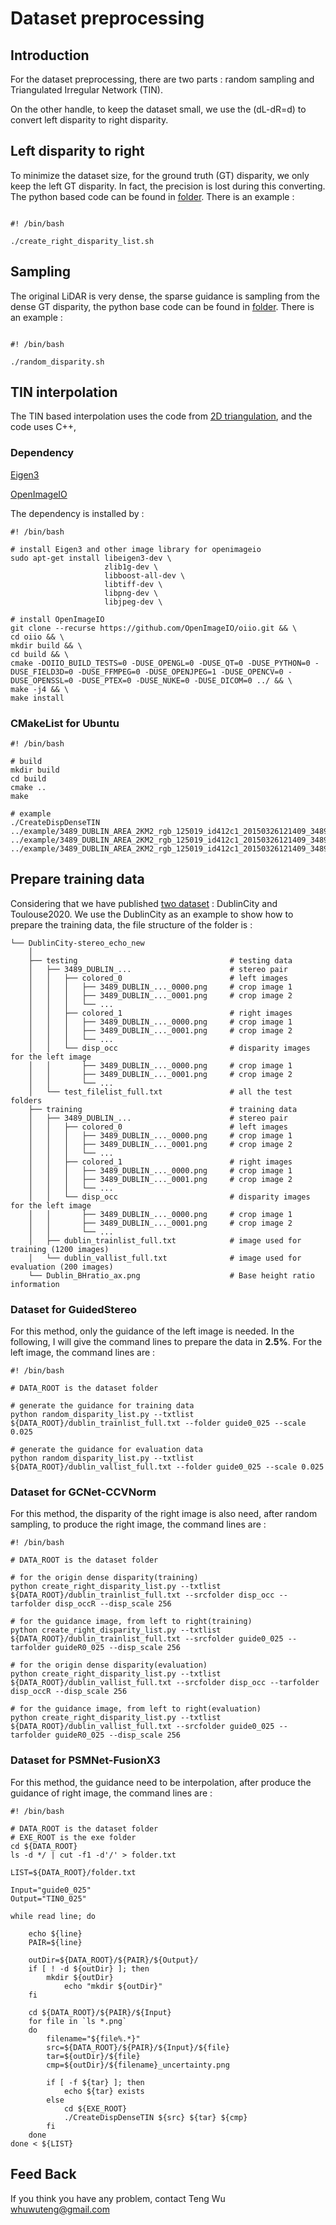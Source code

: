 # Dataset preprocessing

## Introduction

For the dataset preprocessing, there are two parts : random sampling and Triangulated Irregular Network (TIN).

On the other handle, to keep the dataset small, we use the (dL-dR=d) to convert left disparity to right disparity.

## Left disparity to right

To minimize the dataset size,  for the ground truth (GT) disparity, we only keep the left GT disparity. In fact, the precision is lost during this converting. The python based code can be found in [folder](Left_right_disparity). There is an example :

```

#! /bin/bash

./create_right_disparity_list.sh

```

## Sampling

The original LiDAR is very dense, the sparse guidance is sampling from the dense GT disparity, the python base code can be found in [folder](Random_sampling). There is an example :

```

#! /bin/bash

./random_disparity.sh

```

## TIN interpolation

The TIN based interpolation uses the code from [2D triangulation](https://www.cs.cmu.edu/~quake/triangle.html), and the code uses C++, 

### Dependency

[Eigen3](https://eigen.tuxfamily.org/index.php?title=Main_Page)

[OpenImageIO](https://sites.google.com/site/openimageio/home) 

The dependency is installed by :

``` shell
#! /bin/bash

# install Eigen3 and other image library for openimageio
sudo apt-get install libeigen3-dev \
                     zlib1g-dev \
                     libboost-all-dev \
                     libtiff-dev \
                     libpng-dev \
                     libjpeg-dev \
                     
# install OpenImageIO
git clone --recurse https://github.com/OpenImageIO/oiio.git && \
cd oiio && \
mkdir build && \
cd build && \
cmake -DOIIO_BUILD_TESTS=0 -DUSE_OPENGL=0 -DUSE_QT=0 -DUSE_PYTHON=0 -DUSE_FIELD3D=0 -DUSE_FFMPEG=0 -DUSE_OPENJPEG=1 -DUSE_OPENCV=0 -DUSE_OPENSSL=0 -DUSE_PTEX=0 -DUSE_NUKE=0 -DUSE_DICOM=0 ../ && \
make -j4 && \
make install
```


### CMakeList for Ubuntu

``` shell
#! /bin/bash

# build
mkdir build
cd build
cmake ..
make

# example
./CreateDispDenseTIN ../example/3489_DUBLIN_AREA_2KM2_rgb_125019_id412c1_20150326121409_3489_DUBLIN_AREA_2KM2_rgb_128080_id728c1_20150326151319_0004_left_01.png  ../example/3489_DUBLIN_AREA_2KM2_rgb_125019_id412c1_20150326121409_3489_DUBLIN_AREA_2KM2_rgb_128080_id728c1_20150326151319_0004_left_01_tin.png ../example/3489_DUBLIN_AREA_2KM2_rgb_125019_id412c1_20150326121409_3489_DUBLIN_AREA_2KM2_rgb_128080_id728c1_20150326151319_0004_left_01_conf.png
```

## Prepare training data

Considering that we have published [two dataset](https://zenodo.org/record/8200023) :  DublinCity and Toulouse2020. We use the DublinCity as an example to show how to prepare the training data, the file structure of the folder is :

````
└── DublinCity-stereo_echo_new
    │
    ├── testing                                  # testing data
    │   ├── 3489_DUBLIN_...                      # stereo pair
    │   │   ├── colored_0                        # left images
    │   │   │   ├── 3489_DUBLIN_..._0000.png     # crop image 1
    │   │   │   ├── 3489_DUBLIN_..._0001.png     # crop image 2
    │   │   │   └── ...
    │   │   ├── colored_1                        # right images
    │   │   │   ├── 3489_DUBLIN_..._0000.png     # crop image 1
    │   │   │   ├── 3489_DUBLIN_..._0001.png     # crop image 2
    │   │   │   └── ...
    │   │   └── disp_occ                         # disparity images for the left image
    │   │       ├── 3489_DUBLIN_..._0000.png     # crop image 1
    │   │       ├── 3489_DUBLIN_..._0001.png     # crop image 2
    │   │       └── ...
    │   └── test_filelist_full.txt               # all the test folders
    ├── training                                 # training data
    │   ├── 3489_DUBLIN_...                      # stereo pair
    │   │   ├── colored_0                        # left images
    │   │   │   ├── 3489_DUBLIN_..._0000.png     # crop image 1
    │   │   │   ├── 3489_DUBLIN_..._0001.png     # crop image 2
    │   │   │   └── ...
    │   │   ├── colored_1                        # right images
    │   │   │   ├── 3489_DUBLIN_..._0000.png     # crop image 1
    │   │   │   ├── 3489_DUBLIN_..._0001.png     # crop image 2
    │   │   │   └── ...
    │   │   └── disp_occ                         # disparity images for the left image
    │   │       ├── 3489_DUBLIN_..._0000.png     # crop image 1 
    │   │       ├── 3489_DUBLIN_..._0001.png     # crop image 2
    │   │       └── ...
    │   ├── dublin_trainlist_full.txt            # image used for training (1200 images)
    │   └── dublin_vallist_full.txt              # image used for evaluation (200 images)
    └── Dublin_BHratio_ax.png                    # Base height ratio information
````

### Dataset for GuidedStereo

For this method, only the guidance of the left image is needed. In the following, I will give the command lines to prepare the data in **2.5%**. For the left image, the command lines are :

```
#! /bin/bash

# DATA_ROOT is the dataset folder

# generate the guidance for training data
python random_disparity_list.py --txtlist ${DATA_ROOT}/dublin_trainlist_full.txt --folder guide0_025 --scale 0.025

# generate the guidance for evaluation data
python random_disparity_list.py --txtlist ${DATA_ROOT}/dublin_vallist_full.txt --folder guide0_025 --scale 0.025
```

### Dataset for  GCNet-CCVNorm

For this method, the disparity of the right image is also need, after random sampling, to produce the right image, the  command lines are : 

```
#! /bin/bash

# DATA_ROOT is the dataset folder

# for the origin dense disparity(training)
python create_right_disparity_list.py --txtlist ${DATA_ROOT}/dublin_trainlist_full.txt --srcfolder disp_occ --tarfolder disp_occR --disp_scale 256

# for the guidance image, from left to right(training)
python create_right_disparity_list.py --txtlist ${DATA_ROOT}/dublin_trainlist_full.txt --srcfolder guide0_025 --tarfolder guideR0_025 --disp_scale 256

# for the origin dense disparity(evaluation)
python create_right_disparity_list.py --txtlist ${DATA_ROOT}/dublin_vallist_full.txt --srcfolder disp_occ --tarfolder disp_occR --disp_scale 256

# for the guidance image, from left to right(evaluation)
python create_right_disparity_list.py --txtlist ${DATA_ROOT}/dublin_vallist_full.txt --srcfolder guide0_025 --tarfolder guideR0_025 --disp_scale 256
```

### Dataset for PSMNet-FusionX3

For this method, the guidance need to be interpolation, after produce the guidance of right image, the  command lines are : 

```
#! /bin/bash

# DATA_ROOT is the dataset folder
# EXE_ROOT is the exe folder
cd ${DATA_ROOT}
ls -d */ | cut -f1 -d'/' > folder.txt

LIST=${DATA_ROOT}/folder.txt

Input="guide0_025"
Output="TIN0_025"

while read line; do

    echo ${line}
	PAIR=${line}

    outDir=${DATA_ROOT}/${PAIR}/${Output}/
    if [ ! -d ${outDir} ]; then
        mkdir ${outDir}
            echo "mkdir ${outDir}"
    fi

    cd ${DATA_ROOT}/${PAIR}/${Input}
    for file in `ls *.png`
    do
        filename="${file%.*}"
        src=${DATA_ROOT}/${PAIR}/${Input}/${file}
        tar=${outDir}/${file}
        cmp=${outDir}/${filename}_uncertainty.png

        if [ -f ${tar} ]; then
            echo ${tar} exists
        else
            cd ${EXE_ROOT}
            ./CreateDispDenseTIN ${src} ${tar} ${cmp}
        fi
    done
done < ${LIST}
```

## Feed Back

If you think you have any problem, contact Teng Wu <whuwuteng@gmail.com>
